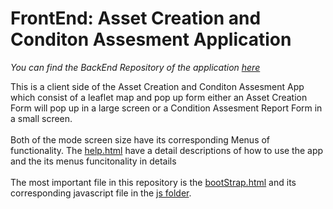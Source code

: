 # FrontEnd: Asset Creation and Conditon Assesment Application
*You can find the BackEnd Repository of the application [here](https://github.com/AlinZohari/RESTfulAPI-AssetsManagement)*


 
 This is a client side of the  Asset Creation and Conditon Assesment App which consist of a leaflet map and pop up form
 either an Asset Creation Form will pop up in a large screen or a Condition Assesment Report Form in a small screen. <br>
 <br>
 Both of the mode screen size have its corresponding Menus of functionality.
 The [help.html](https://github.com/AlinZohari/APP-AssetsManagement/blob/main/help.html) have a detail descriptions of how to use the app and the its menus funcitonality in details  <br>
 <br>
 The most important file in this repository is the [bootStrap.html](https://github.com/AlinZohari/APP-AssetsManagement/blob/main/bootStrap.html) and its corresponding javascript file in the [js folder](https://github.com/AlinZohari/APP-AssetsManagement/tree/main/js).

